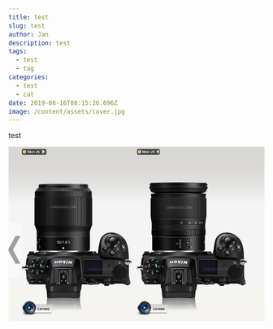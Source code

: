 ```yaml
---
title: test
slug: test
author: Jan
description: test
tags:
  - test
  - tag
categories:
  - test
  - cat
date: 2019-08-16T08:15:26.696Z
image: /content/assets/cover.jpg
---
```

test

![](/content/assets/screenshot-2019-08-12-at-08.44.26.png)
